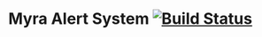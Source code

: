 # Myra Alert System [![Build Status](https://travis-ci.org/sankarcule/myra_alert_system.svg?branch=master)](https://travis-ci.org/sankarcule/myra_alert_system)
